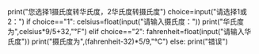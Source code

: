 print("您选择1摄氏度转华氏度，2华氏度转摄氏度")
choice=input("请选择1或2：")
if choice=="1":
   celsius=float(input("请输入摄氏度："))
   print("华氏度为",celsius*9/5+32,"℉")
elif choice=="2":
    fahrenheit=float(input("请输入华氏度"))
    print("摄氏度为",(fahrenheit-32)*5/9,"℃")
else:
    print("错误")
